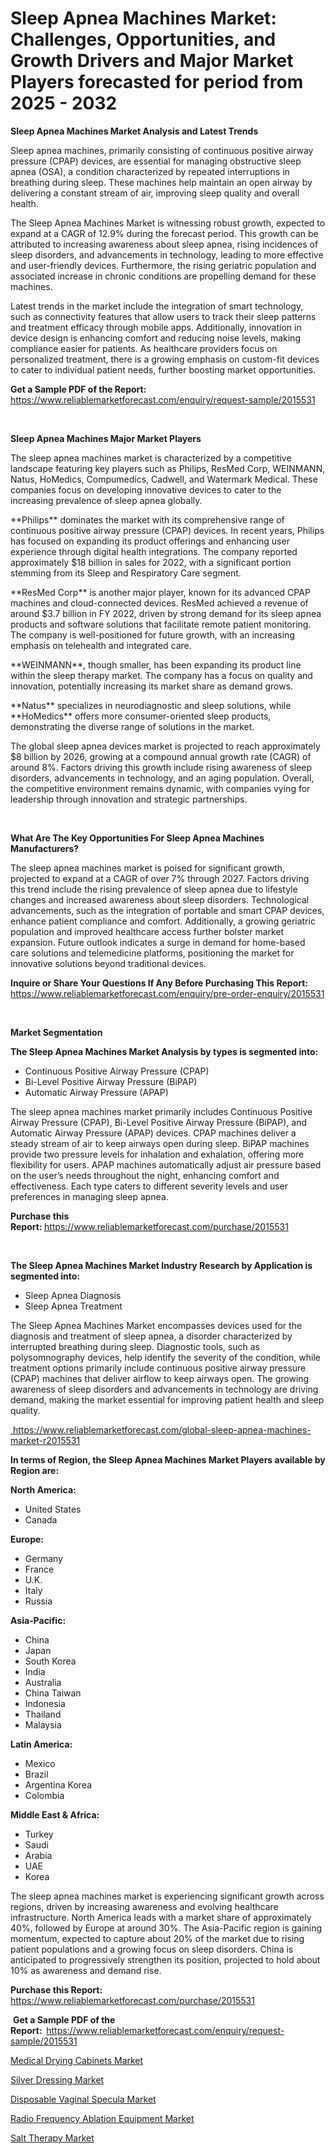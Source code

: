 <p><h1>Sleep Apnea Machines Market: Challenges, Opportunities, and Growth Drivers and Major Market Players forecasted for period from 2025 - 2032</h1></p><p><strong>Sleep Apnea Machines Market Analysis and Latest Trends</strong></p>
<p><p>Sleep apnea machines, primarily consisting of continuous positive airway pressure (CPAP) devices, are essential for managing obstructive sleep apnea (OSA), a condition characterized by repeated interruptions in breathing during sleep. These machines help maintain an open airway by delivering a constant stream of air, improving sleep quality and overall health.</p><p>The Sleep Apnea Machines Market is witnessing robust growth, expected to expand at a CAGR of 12.9% during the forecast period. This growth can be attributed to increasing awareness about sleep apnea, rising incidences of sleep disorders, and advancements in technology, leading to more effective and user-friendly devices. Furthermore, the rising geriatric population and associated increase in chronic conditions are propelling demand for these machines.</p><p>Latest trends in the market include the integration of smart technology, such as connectivity features that allow users to track their sleep patterns and treatment efficacy through mobile apps. Additionally, innovation in device design is enhancing comfort and reducing noise levels, making compliance easier for patients. As healthcare providers focus on personalized treatment, there is a growing emphasis on custom-fit devices to cater to individual patient needs, further boosting market opportunities.</p></p>
<p><strong>Get a Sample PDF of the Report:&nbsp;</strong> <a href="https://www.reliablemarketforecast.com/enquiry/request-sample/2015531?utm_campaign=1108&utm_medium=2&utm_source=Github&utm_content=ia&utm_term=04032025&utm_id=sleep-apnea-machines">https://www.reliablemarketforecast.com/enquiry/request-sample/2015531</a></p>
<p>&nbsp;</p>
<p><strong>Sleep Apnea Machines Major Market Players</strong></p>
<p><p>The sleep apnea machines market is characterized by a competitive landscape featuring key players such as Philips, ResMed Corp, WEINMANN, Natus, HoMedics, Compumedics, Cadwell, and Watermark Medical. These companies focus on developing innovative devices to cater to the increasing prevalence of sleep apnea globally.</p><p>**Philips** dominates the market with its comprehensive range of continuous positive airway pressure (CPAP) devices. In recent years, Philips has focused on expanding its product offerings and enhancing user experience through digital health integrations. The company reported approximately $18 billion in sales for 2022, with a significant portion stemming from its Sleep and Respiratory Care segment. </p><p>**ResMed Corp** is another major player, known for its advanced CPAP machines and cloud-connected devices. ResMed achieved a revenue of around $3.7 billion in FY 2022, driven by strong demand for its sleep apnea products and software solutions that facilitate remote patient monitoring. The company is well-positioned for future growth, with an increasing emphasis on telehealth and integrated care.</p><p>**WEINMANN**, though smaller, has been expanding its product line within the sleep therapy market. The company has a focus on quality and innovation, potentially increasing its market share as demand grows.</p><p>**Natus** specializes in neurodiagnostic and sleep solutions, while **HoMedics** offers more consumer-oriented sleep products, demonstrating the diverse range of solutions in the market.</p><p>The global sleep apnea devices market is projected to reach approximately $8 billion by 2026, growing at a compound annual growth rate (CAGR) of around 8%. Factors driving this growth include rising awareness of sleep disorders, advancements in technology, and an aging population. Overall, the competitive environment remains dynamic, with companies vying for leadership through innovation and strategic partnerships.</p></p>
<p>&nbsp;</p>
<p><strong>What Are The Key Opportunities For Sleep Apnea Machines Manufacturers?</strong></p>
<p><p>The sleep apnea machines market is poised for significant growth, projected to expand at a CAGR of over 7% through 2027. Factors driving this trend include the rising prevalence of sleep apnea due to lifestyle changes and increased awareness about sleep disorders. Technological advancements, such as the integration of portable and smart CPAP devices, enhance patient compliance and comfort. Additionally, a growing geriatric population and improved healthcare access further bolster market expansion. Future outlook indicates a surge in demand for home-based care solutions and telemedicine platforms, positioning the market for innovative solutions beyond traditional devices.</p></p>
<p><strong>Inquire or Share Your Questions If Any Before Purchasing This Report:</strong> <a href="https://www.reliablemarketforecast.com/enquiry/pre-order-enquiry/2015531?utm_campaign=1108&utm_medium=2&utm_source=Github&utm_content=ia&utm_term=04032025&utm_id=sleep-apnea-machines">https://www.reliablemarketforecast.com/enquiry/pre-order-enquiry/2015531</a></p>
<p>&nbsp;</p>
<p><strong>Market Segmentation</strong></p>
<p><strong>The Sleep Apnea Machines Market Analysis by types is segmented into:</strong></p>
<p><ul><li>Continuous Positive Airway Pressure (CPAP)</li><li>Bi-Level Positive Airway Pressure (BiPAP)</li><li>Automatic Airway Pressure (APAP)</li></ul></p>
<p><p>The sleep apnea machines market primarily includes Continuous Positive Airway Pressure (CPAP), Bi-Level Positive Airway Pressure (BiPAP), and Automatic Airway Pressure (APAP) devices. CPAP machines deliver a steady stream of air to keep airways open during sleep. BiPAP machines provide two pressure levels for inhalation and exhalation, offering more flexibility for users. APAP machines automatically adjust air pressure based on the user’s needs throughout the night, enhancing comfort and effectiveness. Each type caters to different severity levels and user preferences in managing sleep apnea.</p></p>
<p><strong>Purchase this Report:&nbsp;</strong><a href="https://www.reliablemarketforecast.com/purchase/2015531?utm_campaign=1108&utm_medium=2&utm_source=Github&utm_content=ia&utm_term=04032025&utm_id=sleep-apnea-machines">https://www.reliablemarketforecast.com/purchase/2015531</a></p>
<p>&nbsp;</p>
<p><strong>The Sleep Apnea Machines Market Industry Research by Application is segmented into:</strong></p>
<p><ul><li>Sleep Apnea Diagnosis</li><li>Sleep Apnea Treatment</li></ul></p>
<p><p>The Sleep Apnea Machines Market encompasses devices used for the diagnosis and treatment of sleep apnea, a disorder characterized by interrupted breathing during sleep. Diagnostic tools, such as polysomnography devices, help identify the severity of the condition, while treatment options primarily include continuous positive airway pressure (CPAP) machines that deliver airflow to keep airways open. The growing awareness of sleep disorders and advancements in technology are driving demand, making the market essential for improving patient health and sleep quality.</p></p>
<p><a href="https://www.reliablemarketforecast.com/global-sleep-apnea-machines-market-r2015531?utm_campaign=1108&utm_medium=2&utm_source=Github&utm_content=ia&utm_term=04032025&utm_id=sleep-apnea-machines">&nbsp;https://www.reliablemarketforecast.com/global-sleep-apnea-machines-market-r2015531</a></p>
<p><strong>In terms of Region, the Sleep Apnea Machines Market Players available by Region are:</strong></p>
<p>
    <p> <strong> North America: </strong>
        <ul>
            <li>United States</li>
            <li>Canada</li>
        </ul>
        </p> 
    <p> <strong> Europe: </strong>
        <ul>
            <li>Germany</li>
            <li>France</li>
            <li>U.K.</li>
            <li>Italy</li>
            <li>Russia</li>
        </ul>
        </p> 
    <p> <strong> Asia-Pacific: </strong>
        <ul>
            <li>China</li>
            <li>Japan</li>
            <li>South Korea</li>
            <li>India</li>
            <li>Australia</li>
            <li>China Taiwan</li>
            <li>Indonesia</li>
            <li>Thailand</li>
            <li>Malaysia</li>
        </ul>
        </p> 
    <p> <strong> Latin America: </strong>
        <ul>
            <li>Mexico</li>
            <li>Brazil</li>
            <li>Argentina Korea</li>
            <li>Colombia</li>
        </ul>
        </p> 
    <p> <strong> Middle East & Africa: </strong>
        <ul>
            <li>Turkey</li>
            <li>Saudi</li>
            <li>Arabia</li>
            <li>UAE</li>
            <li>Korea</li>
        </ul>
    </p>
    </p>
<p><p>The sleep apnea machines market is experiencing significant growth across regions, driven by increasing awareness and evolving healthcare infrastructure. North America leads with a market share of approximately 40%, followed by Europe at around 30%. The Asia-Pacific region is gaining momentum, expected to capture about 20% of the market due to rising patient populations and a growing focus on sleep disorders. China is anticipated to progressively strengthen its position, projected to hold about 10% as awareness and demand rise.</p></p>
<p><strong>Purchase this Report: </strong><a href="https://www.reliablemarketforecast.com/purchase/2015531?utm_campaign=1108&utm_medium=2&utm_source=Github&utm_content=ia&utm_term=04032025&utm_id=sleep-apnea-machines">https://www.reliablemarketforecast.com/purchase/2015531</a></p>
<p>&nbsp;<strong>Get a Sample PDF of the Report:&nbsp;&nbsp;</strong><a href="https://www.reliablemarketforecast.com/enquiry/request-sample/2015531?utm_campaign=1108&utm_medium=2&utm_source=Github&utm_content=ia&utm_term=04032025&utm_id=sleep-apnea-machines">https://www.reliablemarketforecast.com/enquiry/request-sample/2015531</a></p>
<p><strong></strong></p>
<p><p><a href="https://github.com/alrogikrosa/Market-Research-Report-List-1/blob/main/medical-drying-cabinets-market.md?utm_campaign=1108&utm_medium=2&utm_source=Github&utm_content=ia&utm_term=04032025&utm_id=sleep-apnea-machines">Medical Drying Cabinets Market</a></p><p><a href="https://github.com/borknyberg/Market-Research-Report-List-1/blob/main/silver-dressing-market.md?utm_campaign=1108&utm_medium=2&utm_source=Github&utm_content=ia&utm_term=04032025&utm_id=sleep-apnea-machines">Silver Dressing Market</a></p><p><a href="https://github.com/coricnzati/Market-Research-Report-List-1/blob/main/disposable-vaginal-specula-market.md?utm_campaign=1108&utm_medium=2&utm_source=Github&utm_content=ia&utm_term=04032025&utm_id=sleep-apnea-machines">Disposable Vaginal Specula Market</a></p><p><a href="https://github.com/cavushjla/Market-Research-Report-List-1/blob/main/radio-frequency-ablation-equipment-market.md?utm_campaign=1108&utm_medium=2&utm_source=Github&utm_content=ia&utm_term=04032025&utm_id=sleep-apnea-machines">Radio Frequency Ablation Equipment Market</a></p><p><a href="https://github.com/CliffMedina6/Market-Research-Report-List-7/blob/main/salt-therapy-market.md?utm_campaign=1108&utm_medium=2&utm_source=Github&utm_content=ia&utm_term=04032025&utm_id=sleep-apnea-machines">Salt Therapy Market</a></p></p>